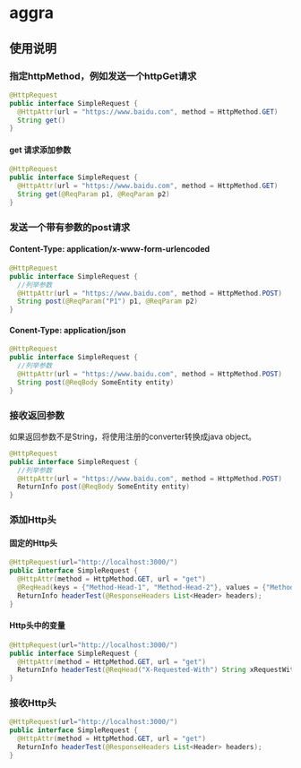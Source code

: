 # aggra




## 使用说明

###  指定httpMethod，例如发送一个httpGet请求

``` java
@HttpRequest
public interface SimpleRequest {
  @HttpAttr(url = "https://www.baidu.com", method = HttpMethod.GET)
  String get()
}
```

#### get 请求添加参数

```java
@HttpRequest
public interface SimpleRequest {
  @HttpAttr(url = "https://www.baidu.com", method = HttpMethod.GET)
  String get(@ReqParam p1, @ReqParam p2)
}
```

### 发送一个带有参数的post请求

#### Content-Type: application/x-www-form-urlencoded

``` java
@HttpRequest
public interface SimpleRequest {
  //列举参数
  @HttpAttr(url = "https://www.baidu.com", method = HttpMethod.POST)
  String post(@ReqParam("P1") p1, @ReqParam p2)
}
```

#### Conent-Type: application/json

``` java
@HttpRequest
public interface SimpleRequest {
  //列举参数
  @HttpAttr(url = "https://www.baidu.com", method = HttpMethod.POST)
  String post(@ReqBody SomeEntity entity)
}
```

### 接收返回参数

如果返回参数不是String，将使用注册的converter转换成java object。

``` java
@HttpRequest
public interface SimpleRequest {
  //列举参数
  @HttpAttr(url = "https://www.baidu.com", method = HttpMethod.POST)
  ReturnInfo post(@ReqBody SomeEntity entity)
}
```


### 添加Http头

#### 固定的Http头

```java
@HttpRequest(url="http://localhost:3000/")
public interface SimpleRequest {
  @HttpAttr(method = HttpMethod.GET, url = "get")
  @ReqHead(keys = {"Method-Head-1", "Method-Head-2"}, values = {"MethodHead1", "MethodHead2"})
  ReturnInfo headerTest(@ResponseHeaders List<Header> headers);
}
```

#### Http头中的变量

```java
@HttpRequest(url="http://localhost:3000/")
public interface SimpleRequest {
  @HttpAttr(method = HttpMethod.GET, url = "get")
  ReturnInfo headerTest(@ReqHead("X-Requested-With") String xRequestWith);
}
```

### 接收Http头

```java
@HttpRequest(url="http://localhost:3000/")
public interface SimpleRequest {
  @HttpAttr(method = HttpMethod.GET, url = "get")
  ReturnInfo headerTest(@ResponseHeaders List<Header> headers);
}
```